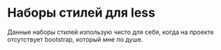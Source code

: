 # Наборы стилей для less

Данные наборы стилей изпользую чисто для себя, когда на проекте отсутствует bootstrap, который мне по душе.

